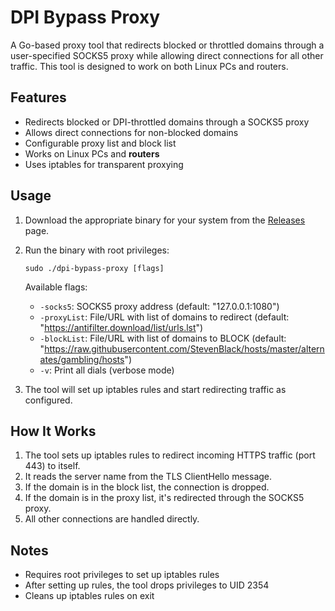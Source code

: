 # DPI Bypass Proxy

A Go-based proxy tool that redirects blocked or throttled domains through a user-specified SOCKS5 proxy while allowing direct connections for all other traffic. This tool is designed to work on both Linux PCs and routers.

## Features

- Redirects blocked or DPI-throttled domains through a SOCKS5 proxy
- Allows direct connections for non-blocked domains
- Configurable proxy list and block list
- Works on Linux PCs and **routers**
- Uses iptables for transparent proxying

## Usage

1. Download the appropriate binary for your system from the [Releases](https://github.com/yourusername/your-repo-name/releases) page.

2. Run the binary with root privileges:

   ```
   sudo ./dpi-bypass-proxy [flags]
   ```

   Available flags:
   - `-socks5`: SOCKS5 proxy address (default: "127.0.0.1:1080")
   - `-proxyList`: File/URL with list of domains to redirect (default: "https://antifilter.download/list/urls.lst")
   - `-blockList`: File/URL with list of domains to BLOCK (default: "https://raw.githubusercontent.com/StevenBlack/hosts/master/alternates/gambling/hosts")
   - `-v`: Print all dials (verbose mode)

3. The tool will set up iptables rules and start redirecting traffic as configured.

## How It Works

1. The tool sets up iptables rules to redirect incoming HTTPS traffic (port 443) to itself.
2. It reads the server name from the TLS ClientHello message.
3. If the domain is in the block list, the connection is dropped.
4. If the domain is in the proxy list, it's redirected through the SOCKS5 proxy.
5. All other connections are handled directly.

## Notes

- Requires root privileges to set up iptables rules
- After setting up rules, the tool drops privileges to UID 2354
- Cleans up iptables rules on exit
